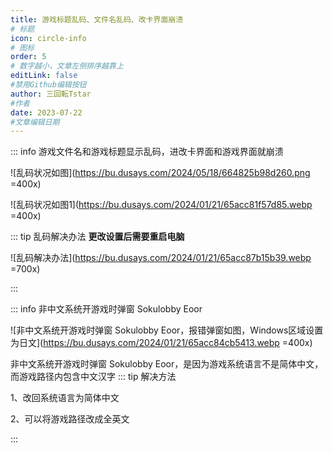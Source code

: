 ```yaml
---
title: 游戏标题乱码、文件名乱码、改卡界面崩溃
# 标题
icon: circle-info
# 图标
order: 5
# 数字越小，文章左侧排序越靠上
editLink: false
#禁用Github编辑按钮
author: 三回転Tstar
#作者
date: 2023-07-22
#文章编辑日期
---
```


::: info 游戏文件名和游戏标题显示乱码，进改卡界面和游戏界面就崩溃

![乱码状况如图](https://bu.dusays.com/2024/05/18/664825b98d260.png =400x)

![乱码状况如图1](https://bu.dusays.com/2024/01/21/65acc81f57d85.webp =400x)


::: tip 乱码解决办法
**更改设置后需要重启电脑**

![乱码解决办法](https://bu.dusays.com/2024/01/21/65acc87b15b39.webp =700x)

:::

::: info 非中文系统开游戏时弹窗 Sokulobby Eoor

![非中文系统开游戏时弹窗 Sokulobby Eoor，报错弹窗如图，Windows区域设置为日文](https://bu.dusays.com/2024/01/21/65acc84cb5413.webp =400x)

非中文系统开游戏时弹窗 Sokulobby Eoor，是因为游戏系统语言不是简体中文，而游戏路径内包含中文汉字
::: tip 解决方法

1、改回系统语言为简体中文

2、可以将游戏路径改成全英文


:::


